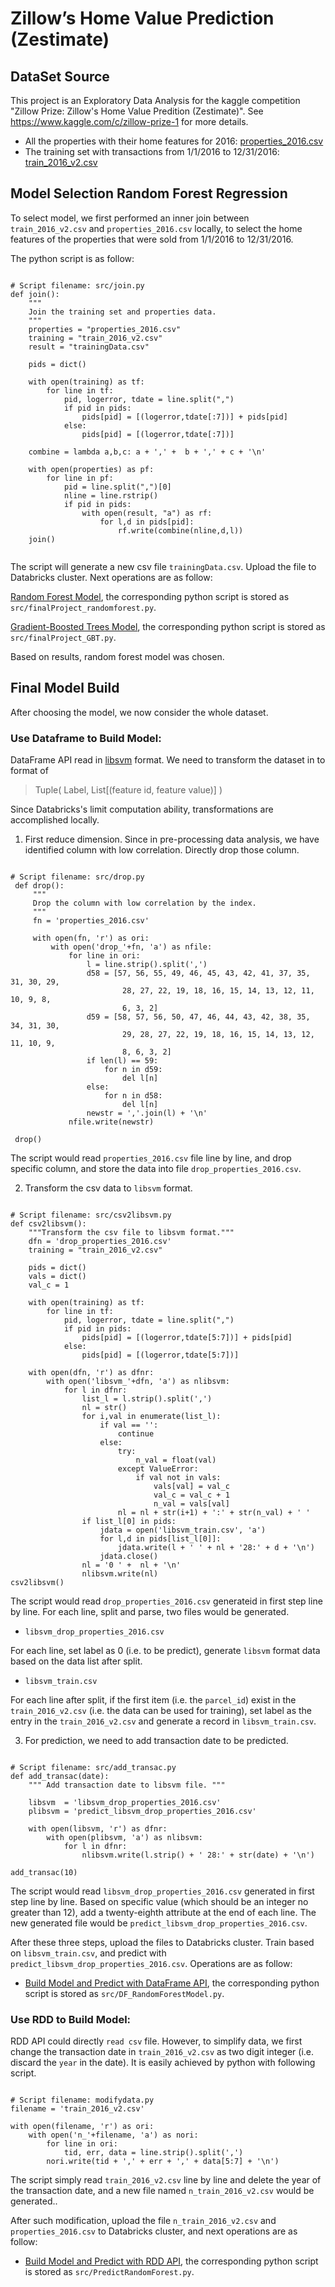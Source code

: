 # Zillow’s Home Value Prediction (Zestimate)
## DataSet Source
This project is an Exploratory Data Analysis for the kaggle competition "Zillow Prize: Zillow's Home Value Predition (Zestimate)". See https://www.kaggle.com/c/zillow-prize-1 for more details.
- All the properties with their home features for 2016: [properties_2016.csv](https://www.kaggle.com/c/zillow-prize-1/data)
- The training set with transactions from 1/1/2016 to 12/31/2016: [train_2016_v2.csv](https://www.kaggle.com/c/zillow-prize-1/data)
## Model Selection Random Forest Regression
To select model, we first performed an inner join between `train_2016_v2.csv` and `properties_2016.csv` locally, to select the home features of the properties that were sold from 1/1/2016 to 12/31/2016.

The python script is as follow:
```

# Script filename: src/join.py
def join():
    """
    Join the training set and properties data.
    """
    properties = "properties_2016.csv"
    training = "train_2016_v2.csv"
    result = "trainingData.csv"

    pids = dict()

    with open(training) as tf:
        for line in tf:
            pid, logerror, tdate = line.split(",")
            if pid in pids:
                pids[pid] = [(logerror,tdate[:7])] + pids[pid]
            else:
                pids[pid] = [(logerror,tdate[:7])]

    combine = lambda a,b,c: a + ',' +  b + ',' + c + '\n'

    with open(properties) as pf:
        for line in pf:
            pid = line.split(",")[0]
            nline = line.rstrip()
            if pid in pids:
                with open(result, "a") as rf:
                    for l,d in pids[pid]:
                        rf.write(combine(nline,d,l))
    join()
    
 ```
The script will generate a new csv file `trainingData.csv`. Upload the file to Databricks cluster. Next operations are as follow:

[Random Forest Model](https://databricks-prod-cloudfront.cloud.databricks.com/public/4027ec902e239c93eaaa8714f173bcfc/7299685736592057/2614468934209616/3042362412750717/latest.html), the corresponding python script is stored as `src/finalProject_randomforest.py`.

[Gradient-Boosted Trees Model](https://databricks-prod-cloudfront.cloud.databricks.com/public/4027ec902e239c93eaaa8714f173bcfc/5516575657271442/1185864460293412/8718661597938584/latest.html), the corresponding python script is stored as `src/finalProject_GBT.py`.

Based on results, random forest model was chosen.

## Final Model Build

After choosing the model, we now consider the whole dataset.

### Use Dataframe to Build Model:

DataFrame API read in [libsvm](https://www.csie.ntu.edu.tw/~cjlin/libsvm/) format. We need to transform the dataset in to format of

> Tuple( Label, List[(feature id, feature value)] )

Since Databricks's limit computation ability, transformations are accomplished locally.

1. First reduce dimension. Since in pre-processing data analysis, we have identified column with low correlation. Directly drop those column.
```

# Script filename: src/drop.py
 def drop():
     """
     Drop the column with low correlation by the index.
     """
     fn = 'properties_2016.csv'

     with open(fn, 'r') as ori:
         with open('drop_'+fn, 'a') as nfile:
             for line in ori:
                 l = line.strip().split(',')
                 d58 = [57, 56, 55, 49, 46, 45, 43, 42, 41, 37, 35, 31, 30, 29,
                         28, 27, 22, 19, 18, 16, 15, 14, 13, 12, 11, 10, 9, 8,
                         6, 3, 2]
                 d59 = [58, 57, 56, 50, 47, 46, 44, 43, 42, 38, 35, 34, 31, 30,
                         29, 28, 27, 22, 19, 18, 16, 15, 14, 13, 12, 11, 10, 9,
                         8, 6, 3, 2]
                 if len(l) == 59:
                     for n in d59:
                         del l[n]
                 else:
                     for n in d58:
                         del l[n]
                 newstr = ','.join(l) + '\n'
             nfile.write(newstr)

 drop()

```
The script would read `properties_2016.csv` file line by line, and drop specific column, and store the data into file `drop_properties_2016.csv`.

2. Transform the csv data to `libsvm` format.
```

# Script filename: src/csv2libsvm.py
def csv2libsvm():
    """Transform the csv file to libsvm format."""
    dfn = 'drop_properties_2016.csv'
    training = "train_2016_v2.csv"

    pids = dict()
    vals = dict()
    val_c = 1

    with open(training) as tf:
        for line in tf:
            pid, logerror, tdate = line.split(",")
            if pid in pids:
                pids[pid] = [(logerror,tdate[5:7])] + pids[pid]
            else:
                pids[pid] = [(logerror,tdate[5:7])]

    with open(dfn, 'r') as dfnr:
        with open('libsvm_'+dfn, 'a') as nlibsvm:
            for l in dfnr:
                list_l = l.strip().split(',')
                nl = str()
                for i,val in enumerate(list_l):
                    if val == '':
                        continue
                    else:
                        try:
                            n_val = float(val)
                        except ValueError:
                            if val not in vals:
                                vals[val] = val_c
                                val_c = val_c + 1
                                n_val = vals[val]
                        nl = nl + str(i+1) + ':' + str(n_val) + ' '
                if list_l[0] in pids:
                    jdata = open('libsvm_train.csv', 'a')
                    for l,d in pids[list_l[0]]:
                        jdata.write(l + ' ' + nl + '28:' + d + '\n')
                    jdata.close()
                nl = '0 ' +  nl + '\n'
                nlibsvm.write(nl)
csv2libsvm()

```
The script would read `drop_properties_2016.csv` generateid in first step line by line. For each line, split and parse, two files would be generated.

 - `libsvm_drop_properties_2016.csv`

For each line, set label as 0 (i.e. to be predict), generate `libsvm` format data based on the data list after split.

 - `libsvm_train.csv`

For each line after split, if the first item (i.e. the `parcel_id`) exist in the `train_2016_v2.csv` (i.e. the data can be used for training), set label as the entry in the `train_2016_v2.csv` and generate a record in `libsvm_train.csv`.
 
3. For prediction, we need to add transaction date to be predicted. 
```

# Script filename: src/add_transac.py
def add_transac(date):
    """ Add transaction date to libsvm file. """

    libsvm  = 'libsvm_drop_properties_2016.csv'
    plibsvm = 'predict_libsvm_drop_properties_2016.csv'

    with open(libsvm, 'r') as dfnr:
        with open(plibsvm, 'a') as nlibsvm:
            for l in dfnr:
                nlibsvm.write(l.strip() + ' 28:' + str(date) + '\n')

add_transac(10)

```
The script would read `libsvm_drop_properties_2016.csv` generated in first step line by line. Based on specific value (which should be an integer no greater than 12), add a twenty-eighth attribute at the end of each line. The new generated file would be `predict_libsvm_drop_properties_2016.csv`.

After these three steps, upload the files to Databricks cluster. Train based on `libsvm_train.csv`, and predict with `predict_libsvm_drop_properties_2016.csv`. Operations are as follow:

- [Build Model and Predict with DataFrame API](https://databricks-prod-cloudfront.cloud.databricks.com/public/4027ec902e239c93eaaa8714f173bcfc/7299685736592057/3514397187244983/3042362412750717/latest.html), the corresponding python script is stored as `src/DF_RandomForestModel.py`.

### Use RDD to Build Model:

RDD API could directly `read csv` file. However, to simplify data, we first change the transaction date in `train_2016_v2.csv` as two digit integer (i.e. discard the `year` in the date). It is easily achieved by python with following script.
```

# Script filename: modifydata.py
filename = 'train_2016_v2.csv'

with open(filename, 'r') as ori:
    with open('n_'+filename, 'a') as nori:
        for line in ori:
            tid, err, data = line.strip().split(',')
        nori.write(tid + ',' + err + ',' + data[5:7] + '\n')

```
The script simply read `train_2016_v2.csv` line by line and delete the year of the transaction date, and a new file named `n_train_2016_v2.csv` would be generated..

After such modification, upload the file `n_train_2016_v2.csv` and `properties_2016.csv` to Databricks cluster, and next operations are as follow:

- [Build Model and Predict with RDD API](https://databricks-prod-cloudfront.cloud.databricks.com/public/4027ec902e239c93eaaa8714f173bcfc/7299685736592057/1213976575370233/3042362412750717/latest.html), the corresponding python script is stored as `src/PredictRandomForest.py`.

